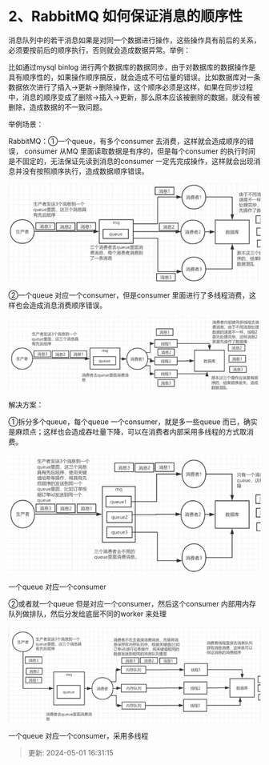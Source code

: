 # 2、RabbitMQ 如何保证消息的顺序性

消息队列中的若干消息如果是对同一个数据进行操作，这些操作具有前后的关系，必须要按前后的顺序执行，否则就会造成数据异常。举例：

比如通过mysql binlog 进行两个数据库的数据同步，由于对数据库的数据操作是具有顺序性的，如果操作顺序搞反，就会造成不可估量的错误。比如数据库对一条数据依次进行了插入->更新->删除操作，这个顺序必须是这样，如果在同步过程中，消息的顺序变成了删除->插入->更新，那么原本应该被删除的数据，就没有被删除，造成数据的不一致问题。

举例场景：

RabbitMQ：①一个queue，有多个consumer 去消费，这样就会造成顺序的错误， consumer 从MQ 里面读取数据是有序的，但是每个consumer 的执行时间是不固定的，无法保证先读到消息的consumer 一定先完成操作，这样就会出现消息并没有按照顺序执行，造成数据顺序错误。

![1714552214205-dcf485e9-e2a0-4401-b816-c01d7c76da07.png](./img/zyoCt3UvpLCDLqpD/1714552214205-dcf485e9-e2a0-4401-b816-c01d7c76da07-958219.png)

②一个queue 对应一个consumer，但是consumer 里面进行了多线程消费，这样也会造成消息消费顺序错误。

![1714552240610-1393ecdf-9bed-4077-9826-48ea5ac8ed0e.png](./img/zyoCt3UvpLCDLqpD/1714552240610-1393ecdf-9bed-4077-9826-48ea5ac8ed0e-612716.png)

解决方案：

①拆分多个queue，每个queue 一个consumer，就是多一些queue 而已，确实是麻烦点；这样也会造成吞吐量下降，可以在消费者内部采用多线程的方式取消费。

![1714552259582-93f6ff63-0607-40cb-8b09-facda5af6b21.png](./img/zyoCt3UvpLCDLqpD/1714552259582-93f6ff63-0607-40cb-8b09-facda5af6b21-241724.png)

一个queue 对应一个consumer

②或者就一个queue 但是对应一个consumer，然后这个consumer 内部用内存队列做排队，然后分发给底层不同的worker 来处理

![1714552267147-2adf47df-e3c6-4257-9830-227de9584493.png](./img/zyoCt3UvpLCDLqpD/1714552267147-2adf47df-e3c6-4257-9830-227de9584493-136415.png)

一个queue 对应一个consumer，采用多线程

> 更新: 2024-05-01 16:31:15  
